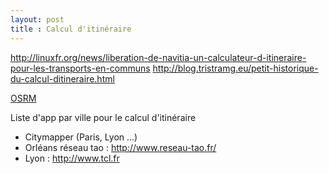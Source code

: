```yaml
---
layout: post
title : Calcul d'itinéraire
---
```


http://linuxfr.org/news/liberation-de-navitia-un-calculateur-d-itineraire-pour-les-transports-en-communs
http://blog.tristramg.eu/petit-historique-du-calcul-ditineraire.html

[OSRM](http://project-osrm.org/)

Liste d'app par ville pour le calcul d'itinéraire
 - Citymapper (Paris, Lyon ...)
 - Orléans réseau tao : http://www.reseau-tao.fr/
 - Lyon : http://www.tcl.fr

